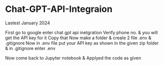 # Chat-GPT-API-Integraion
Lastest January 2024


First go to google enter chat gpt api inetgration
Verify phone no. & you will get the API key  for it
Copy that
Now make a folder & create 2 file .env & .gitignore
Now in .env file put your API key as shown in the given zip folder
& in .gitignore enter .env

Now come back to Jupyter notebook
& Applyed the code as given
